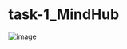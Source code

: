 # task-1_MindHub
![image](https://user-images.githubusercontent.com/100524470/213828981-e25dbec9-21df-4887-ba99-f6797fe0dc48.png)
